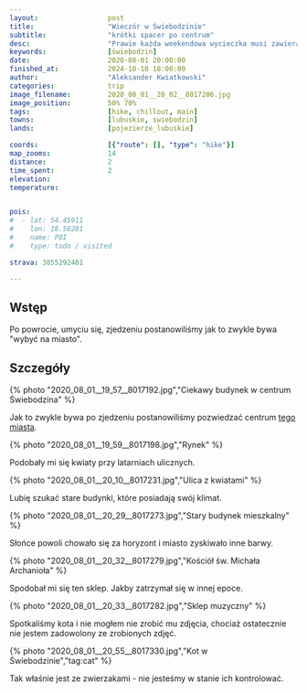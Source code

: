 ```yaml
---
layout:                 post
title:                  "Wieczór w Świebodzinie"
subtitle:               "krótki spacer po centrum"
desc:                   "Prawie każda weekendowa wycieczka musi zawierać zwiedzanie miejsca, w którym się nocuje. I tak teraz zobaczyliśmy jak wygląda rynek Świebodzina w sobotę wieczorem"
keywords:               [świebodzin]
date:                   2020-08-01 20:00:00
finished_at:            2024-10-10 18:00:00
author:                 "Aleksander Kwiatkowski"
categories:             trip
image_filename:         2020_08_01__20_02__8017206.jpg
image_position:         50% 70%
tags:                   [hike, chillout, main]
towns:                  [lubuskie, swiebodzin]
lands:                  [pojezierze_lubuskie]

coords:                 [{"route": [], "type": "hike"}]
map_zooms:              14
distance:               2
time_spent:             2
elevation:
temperature:


pois:
#  - lat: 54.45911
#    lon: 18.56281
#    name: POI
#    type: todo / visited

strava: 3855292401

---
```


[wiki-lubuskie]: https://pl.wikipedia.org/wiki/Wojew%C3%B3dztwo_lubuskie
[wiki-swiebodzin]: https://pl.wikipedia.org/wiki/%C5%9Awiebodzin
[wiki-lagow]: https://pl.wikipedia.org/wiki/%C5%81ag%C3%B3w_(powiat_%C5%9Bwiebodzi%C5%84ski)
[wiki-lugow]: https://pl.wikipedia.org/wiki/%C5%81ug%C3%B3w_(wojew%C3%B3dztwo_lubuskie)
[wiki-lubrza]: https://pl.wikipedia.org/wiki/Lubrza_(wojew%C3%B3dztwo_lubuskie)
[wiki-goszcza-jezioro]: https://pl.wikipedia.org/wiki/Goszcza_(jezioro)
[wiki-staropole]: https://pl.wikipedia.org/wiki/Staropole_(wojew%C3%B3dztwo_lubuskie)
[wiki-staropole-stacja]: https://pl.wikipedia.org/wiki/Staropole_(przystanek_kolejowy)
[wiki-boryszyn]: https://pl.wikipedia.org/wiki/Boryszyn
[wiki-sieniawa]: https://pl.wikipedia.org/wiki/Sieniawa_(wojew%C3%B3dztwo_lubuskie)
[wiki-toporow]: https://pl.wikipedia.org/wiki/Topor%C3%B3w_(wojew%C3%B3dztwo_lubuskie)
[wiki-pozrzadlo]: https://pl.wikipedia.org/wiki/Po%C5%BArzad%C5%82o_(wojew%C3%B3dztwo_lubuskie)
[wiki-czyste]: https://pl.wikipedia.org/wiki/Czyste_(Po%C5%BArzad%C5%82o)


## Wstęp

Po powrocie, umyciu się, zjedzeniu postanowiliśmy jak to zwykle bywa
"wybyć na miasto".

## Szczegóły

{% photo "2020_08_01__19_57__8017192.jpg","Ciekawy budynek w centrum Świebodzina" %}

Jak to zwykle bywa po zjedzeniu postanowiliśmy pozwiedzać centrum
[tego miasta][wiki-swiebodzin].

{% photo "2020_08_01__19_59__8017198.jpg","Rynek" %}

Podobały mi się kwiaty przy latarniach ulicznych.

{% photo "2020_08_01__20_10__8017231.jpg","Ulica z kwiatami" %}

Lubię szukać stare budynki, które posiadają swój klimat.

{% photo "2020_08_01__20_29__8017273.jpg","Stary budynek mieszkalny" %}

Słońce powoli chowało się za horyzont i miasto zyskiwało inne barwy.

{% photo "2020_08_01__20_32__8017279.jpg","Kościół św. Michała Archanioła" %}

Spodobał mi się ten sklep. Jakby zatrzymał się w innej epoce.

{% photo "2020_08_01__20_33__8017282.jpg","Sklep muzyczny" %}

Spotkaliśmy kota i nie mogłem nie zrobić mu zdjęcia, chociaż ostatecznie nie
jestem zadowolony ze zrobionych zdjęć.

{% photo "2020_08_01__20_55__8017330.jpg","Kot w Świebodzinie","tag:cat" %}

Tak właśnie jest ze zwierzakami - nie jesteśmy w stanie ich kontrolować.
